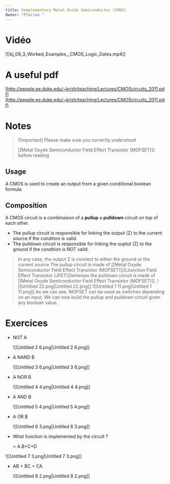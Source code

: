 ```yaml
---
title: Complementary Metal Oxide Semiconductor (CMOS)
Owner: "Florian "
---
```

# Vidéo
![[kj_09_3_Worked_Examples__CMOS_Logic_Gates.mp4]]
# A useful pdf
[http://people.ee.duke.edu/~krish/teaching/Lectures/CMOScircuits_2011.pdf](http://people.ee.duke.edu/~krish/teaching/Lectures/CMOScircuits_2011.pdf)
# Notes

> [!important] Please make sure you correctly understood
> 
> [[Metal Oxyde Semiconductor Field Effect Transistor (MOFSET)]] before reading
## Usage
A CMOS is used to create an output from a given conditional boolean formula.
## Composition
A CMOS circuit is a combinaison of a **pullup** a **pulldown** circuit on top of each other.
- The pullup circuit is responsible for linking the output (Z) to the current source if the condition is valid.
- The pulldown circuit is responsible for linking the ouptut (Z) to the ground if the condition is NOT valid.

> In any case, the output Z is connect to either the ground or the current source
The pullup circuit is made of [[Metal Oxyde Semiconductor Field Effect Transistor (MOFSET)]][[Junction Field Effect Transistor (JFET)]]whereas the pulldown circuit is made of [[Metal Oxyde Semiconductor Field Effect Transistor (MOFSET)]].
![[Untitled 22.png|Untitled 22.png]]
![[Untitled 1 11.png|Untitled 1 11.png]]
As we can see, MOFSET can be used as switches depending on an input. We can now build the pullup and pulldown circuit given any boolean value.
  
  
# Exercices
- NOT A
    
    ![[Untitled 2 6.png|Untitled 2 6.png]]
    
- A NAND B
    
    ![[Untitled 3 6.png|Untitled 3 6.png]]
    
- A NOR B
    
    ![[Untitled 4 4.png|Untitled 4 4.png]]
    
- A AND B
    
    ![[Untitled 5 4.png|Untitled 5 4.png]]
    
- A OR B
    
    ![[Untitled 6 3.png|Untitled 6 3.png]]
    
- What function is implemented by the circuit ?
    
    = A.B+C+D
    
      
    
![[Untitled 7 3.png|Untitled 7 3.png]]
- AB + BC + CA
    
    ![[Untitled 8 2.png|Untitled 8 2.png]]